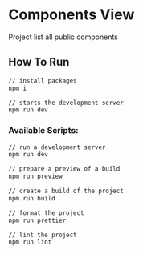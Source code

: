 # Components View

Project list all public components

## How To Run

```sh
// install packages
npm i

// starts the development server
npm run dev
```

### Available Scripts:

```sh
// run a development server
npm run dev

// prepare a preview of a build
npm run preview

// create a build of the project
npm run build

// format the project
npm run prettier

// lint the project
npm run lint
```

